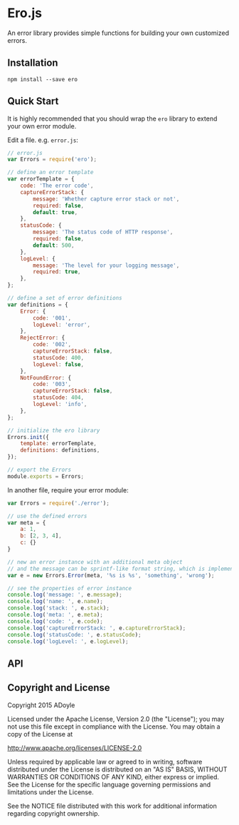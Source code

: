 # Ero.js

An error library provides simple functions for building your own customized errors.

## Installation

`npm install --save ero`

## Quick Start

It is highly recommended that you should wrap the `ero` library to extend your own error module.

Edit a file. e.g. `error.js`:

```js
// error.js
var Errors = require('ero');

// define an error template
var errorTemplate = {
    code: 'The error code',
    captureErrorStack: {
        message: 'Whether capture error stack or not',
        required: false,
        default: true,
    },
    statusCode: {
        message: 'The status code of HTTP response',
        required: false,
        default: 500,
    },
    logLevel: {
        message: 'The level for your logging message',
        required: true,
    },
};

// define a set of error definitions
var definitions = {
    Error: {
        code: '001',
        logLevel: 'error',
    },
    RejectError: {
        code: '002',
        captureErrorStack: false,
        statusCode: 400,
        logLevel: false,
    },
    NotFoundError: {
        code: '003',
        captureErrorStack: false,
        statusCode: 404,
        logLevel: 'info',
    },
};

// initialize the ero library
Errors.init({
    template: errorTemplate,
    definitions: definitions,
});

// export the Errors
module.exports = Errors;
```

In another file, require your error module:

```js
var Errors = require('./error');

// use the defined errors
var meta = {
    a: 1,
    b: [2, 3, 4],
    c: {}
}

// new an error instance with an additional meta object
// and the message can be sprintf-like format string, which is implemented by [alexei/sprintf.js](https://github.com/alexei/sprintf.js)
var e = new Errors.Error(meta, '%s is %s', 'something', 'wrong');

// see the properties of error instance
console.log('message: ', e.message);
console.log('name: ', e.name);
console.log('stack: ', e.stack);
console.log('meta: ', e.meta);
console.log('code: ', e.code);
console.log('captureErrorStack: ', e.captureErrorStack);
console.log('statusCode: ', e.statusCode);
console.log('logLevel: ', e.logLevel);
```

## API

## Copyright and License

Copyright 2015 ADoyle

Licensed under the Apache License, Version 2.0 (the "License"); you may not use this file except in compliance with the License.
You may obtain a copy of the License at

   http://www.apache.org/licenses/LICENSE-2.0

Unless required by applicable law or agreed to in writing, software distributed under the License is distributed on an "AS IS" BASIS, WITHOUT WARRANTIES OR CONDITIONS OF ANY KIND, either express or implied.
See the License for the specific language governing permissions and limitations under the License.

See the NOTICE file distributed with this work for additional information regarding copyright ownership.
